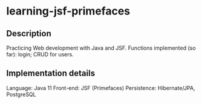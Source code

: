 # learning-jsf-primefaces

## Description
Practicing Web development with Java and JSF.
Functions implemented (so far): login; CRUD for users.

## Implementation details

Language: Java 11
Front-end: JSF (Primefaces)
Persistence: Hibernate/JPA, PostgreSQL

